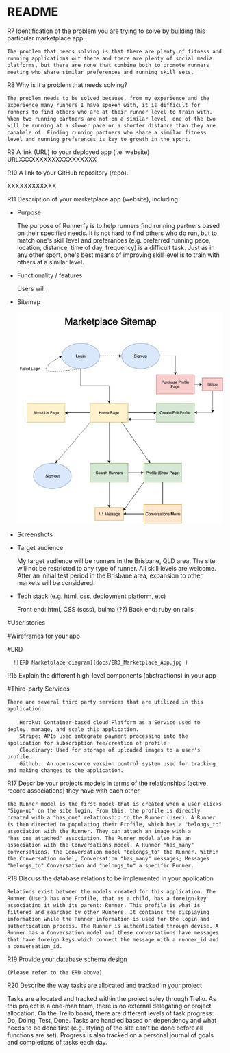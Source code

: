 # README


R7	Identification of the problem you are trying to solve by building this particular marketplace app.

    The problem that needs solving is that there are plenty of fitness and running applications out there and there are plenty of social media platforms, but there are none that combine both to promote runners meeting who share similar preferences and running skill sets. 

    


R8	Why is it a problem that needs solving?

    The problem needs to be solved because, from my experience and the experience many runners I have spoken with, it is difficult for runners to find others who are at their runner level to train with. When two running partners are not on a similar level, one of the two will be running at a slower pace or a shorter distance than they are capabale of. Finding running partners who share a similar fitness level and running preferences is key to growth in the sport. 

R9	A link (URL) to your deployed app (i.e. website)
    URLXXXXXXXXXXXXXXXXXXX


R10	A link to your GitHub repository (repo).

XXXXXXXXXXXX

R11	Description of your marketplace app (website), including:
- Purpose

    The purpose of Runnerfy is to help runners find running partners based on their specified needs. It is not hard to find others who do run, but to match one's skill level and preferances (e.g. preferred running pace, location, distance, time of day, frequency) is a difficult task. Just as in any other sport, one's best means of improving skill level is to train with others at a similar level. 

- Functionality / features

    Users will 

- Sitemap

    ![Marketplace](docs/marketplace_sitemap.jpg )


- Screenshots




- Target audience

    My target audience will be runners in the Brisbane, QLD area. The site will not be restricted to any type of runner. All skill levels are welcome. After an initial test period in the Brisbane area, expansion to other markets will be considered. 

- Tech stack (e.g. html, css, deployment platform, etc)

    Front end: html, CSS (scss), bulma (??)
    Back end: ruby on rails 

#User stories 



#Wireframes for your app



#ERD

      ![ERD Marketplace diagram](docs/ERD_Marketplace_App.jpg )

R15	Explain the different high-level components (abstractions) in your app



#Third-party Services 

    There are several third party services that are utilized in this application: 

        Heroku: Container-based cloud Platform as a Service used to deploy, manage, and scale this application. 
        Stripe: APIs used integrate payment processing into the application for subscription fee/creation of profile. 
        Cloudinary: Used for storage of uploaded images to a user's profile. 
        Github:  An open-source version control system used for tracking and making changes to the application. 
        

R17	Describe your projects models in terms of the relationships (active record associations) they have with each other

    The Runner model is the first model that is created when a user clicks "Sign-up" on the site login. From this, the profile is directly created with a "has_one" relationship to the Runner (User). A Runner is then directed to populating their Profile, which has a "belongs_to" association with the Runner. They can attach an image with a "has_one_attached" association. The Runner model also has an association with the Conversations model. A Runner "has_many" conversations, the Conversation model "belongs_to" the Runner. Within the Conversation model, Conversation "has_many" messages; Messages "belongs_to" Conversation and "belongs_to" a specific Runner. 

R18	Discuss the database relations to be implemented in your application

    Relations exist between the models created for this application. The Runner (User) has one Profile, that as a child, has a foreign-key associating it with its parent: Runner. This profile is what is filtered and searched by other Runners. It contains the displaying information while the Runner information is used for the login and authentication process. The Runner is authenticated through devise. A Runner has a Conversation model and these conversations have messages that have foreign keys which connect the message with a runner_id and a conversation_id. 

R19	Provide your database schema design

    (Please refer to the ERD above)


R20	Describe the way tasks are allocated and tracked in your project

Tasks are allocated and tracked within the project soley through Trello. As this project is a one-man team, there is no external delegating or project allocation. On the Trello board, there are different levels of task progress: Do, Doing, Test, Done. Tasks are handled based on dependency and what needs to be done first (e.g. styling of the site can't be done before all functions are set). Progress is also tracked on a personal journal of goals and completions of tasks each day. 


